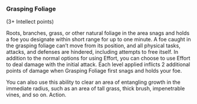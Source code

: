 ### Grasping Foliage

(3+ Intellect points)

Roots, branches, grass, or other natural foliage in the area snags and holds a foe you designate within short range for up to one minute. A foe caught in the grasping foliage can’t move from its position, and all physical tasks, attacks, and defenses are hindered, including attempts to free itself. In addition to the normal options for using Effort, you can choose to use Effort to deal damage with the initial attack. Each level applied inflicts 2 additional points of damage when Grasping Foliage first snags and holds your foe.

You can also use this ability to clear an area of entangling growth in the immediate radius, such as an area of tall grass, thick brush, impenetrable vines, and so on. Action.